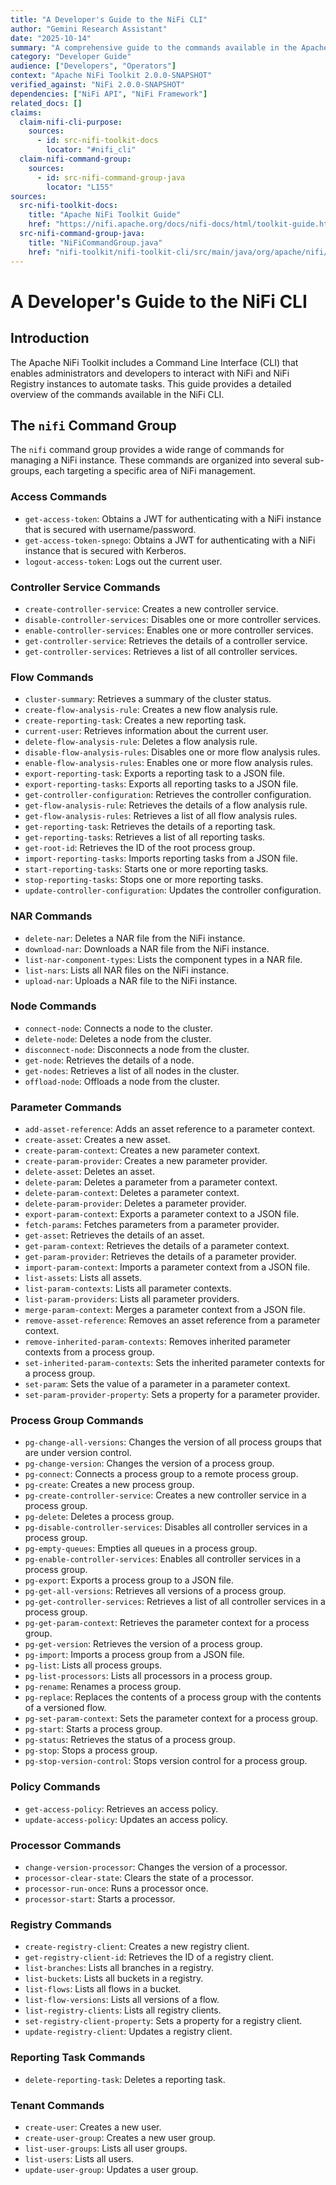 ```yaml
---
title: "A Developer's Guide to the NiFi CLI"
author: "Gemini Research Assistant"
date: "2025-10-14"
summary: "A comprehensive guide to the commands available in the Apache NiFi Toolkit CLI."
category: "Developer Guide"
audience: ["Developers", "Operators"]
context: "Apache NiFi Toolkit 2.0.0-SNAPSHOT"
verified_against: "NiFi 2.0.0-SNAPSHOT"
dependencies: ["NiFi API", "NiFi Framework"]
related_docs: []
claims:
  claim-nifi-cli-purpose:
    sources:
      - id: src-nifi-toolkit-docs
        locator: "#nifi_cli"
  claim-nifi-command-group:
    sources:
      - id: src-nifi-command-group-java
        locator: "L155"
sources:
  src-nifi-toolkit-docs:
    title: "Apache NiFi Toolkit Guide"
    href: "https://nifi.apache.org/docs/nifi-docs/html/toolkit-guide.html"
  src-nifi-command-group-java:
    title: "NiFiCommandGroup.java"
    href: "nifi-toolkit/nifi-toolkit-cli/src/main/java/org/apache/nifi/toolkit/cli/impl/command/nifi/NiFiCommandGroup.java"
---
```


# A Developer's Guide to the NiFi CLI

## Introduction

<span id="claim-nifi-cli-purpose">The Apache NiFi Toolkit includes a Command Line Interface (CLI) that enables administrators and developers to interact with NiFi and NiFi Registry instances to automate tasks.</span> This guide provides a detailed overview of the commands available in the NiFi CLI.

## The `nifi` Command Group

<span id="claim-nifi-command-group">The `nifi` command group provides a wide range of commands for managing a NiFi instance.</span> These commands are organized into several sub-groups, each targeting a specific area of NiFi management.

### Access Commands

-   `get-access-token`: Obtains a JWT for authenticating with a NiFi instance that is secured with username/password.
-   `get-access-token-spnego`: Obtains a JWT for authenticating with a NiFi instance that is secured with Kerberos.
-   `logout-access-token`: Logs out the current user.

### Controller Service Commands

-   `create-controller-service`: Creates a new controller service.
-   `disable-controller-services`: Disables one or more controller services.
-   `enable-controller-services`: Enables one or more controller services.
-   `get-controller-service`: Retrieves the details of a controller service.
-   `get-controller-services`: Retrieves a list of all controller services.

### Flow Commands

-   `cluster-summary`: Retrieves a summary of the cluster status.
-   `create-flow-analysis-rule`: Creates a new flow analysis rule.
-   `create-reporting-task`: Creates a new reporting task.
-   `current-user`: Retrieves information about the current user.
-   `delete-flow-analysis-rule`: Deletes a flow analysis rule.
-   `disable-flow-analysis-rules`: Disables one or more flow analysis rules.
-   `enable-flow-analysis-rules`: Enables one or more flow analysis rules.
-   `export-reporting-task`: Exports a reporting task to a JSON file.
-   `export-reporting-tasks`: Exports all reporting tasks to a JSON file.
-   `get-controller-configuration`: Retrieves the controller configuration.
-   `get-flow-analysis-rule`: Retrieves the details of a flow analysis rule.
-   `get-flow-analysis-rules`: Retrieves a list of all flow analysis rules.
-   `get-reporting-task`: Retrieves the details of a reporting task.
-   `get-reporting-tasks`: Retrieves a list of all reporting tasks.
-   `get-root-id`: Retrieves the ID of the root process group.
-   `import-reporting-tasks`: Imports reporting tasks from a JSON file.
-   `start-reporting-tasks`: Starts one or more reporting tasks.
-   `stop-reporting-tasks`: Stops one or more reporting tasks.
-   `update-controller-configuration`: Updates the controller configuration.

### NAR Commands

-   `delete-nar`: Deletes a NAR file from the NiFi instance.
-   `download-nar`: Downloads a NAR file from the NiFi instance.
-   `list-nar-component-types`: Lists the component types in a NAR file.
-   `list-nars`: Lists all NAR files on the NiFi instance.
-   `upload-nar`: Uploads a NAR file to the NiFi instance.

### Node Commands

-   `connect-node`: Connects a node to the cluster.
-   `delete-node`: Deletes a node from the cluster.
-   `disconnect-node`: Disconnects a node from the cluster.
-   `get-node`: Retrieves the details of a node.
-   `get-nodes`: Retrieves a list of all nodes in the cluster.
-   `offload-node`: Offloads a node from the cluster.

### Parameter Commands

-   `add-asset-reference`: Adds an asset reference to a parameter context.
-   `create-asset`: Creates a new asset.
-   `create-param-context`: Creates a new parameter context.
-   `create-param-provider`: Creates a new parameter provider.
-   `delete-asset`: Deletes an asset.
-   `delete-param`: Deletes a parameter from a parameter context.
-   `delete-param-context`: Deletes a parameter context.
-   `delete-param-provider`: Deletes a parameter provider.
-   `export-param-context`: Exports a parameter context to a JSON file.
-   `fetch-params`: Fetches parameters from a parameter provider.
-   `get-asset`: Retrieves the details of an asset.
-   `get-param-context`: Retrieves the details of a parameter context.
-   `get-param-provider`: Retrieves the details of a parameter provider.
-   `import-param-context`: Imports a parameter context from a JSON file.
-   `list-assets`: Lists all assets.
-   `list-param-contexts`: Lists all parameter contexts.
-   `list-param-providers`: Lists all parameter providers.
-   `merge-param-context`: Merges a parameter context from a JSON file.
-   `remove-asset-reference`: Removes an asset reference from a parameter context.
-   `remove-inherited-param-contexts`: Removes inherited parameter contexts from a process group.
-   `set-inherited-param-contexts`: Sets the inherited parameter contexts for a process group.
-   `set-param`: Sets the value of a parameter in a parameter context.
-   `set-param-provider-property`: Sets a property for a parameter provider.

### Process Group Commands

-   `pg-change-all-versions`: Changes the version of all process groups that are under version control.
-   `pg-change-version`: Changes the version of a process group.
-   `pg-connect`: Connects a process group to a remote process group.
-   `pg-create`: Creates a new process group.
-   `pg-create-controller-service`: Creates a new controller service in a process group.
-   `pg-delete`: Deletes a process group.
-   `pg-disable-controller-services`: Disables all controller services in a process group.
-   `pg-empty-queues`: Empties all queues in a process group.
-   `pg-enable-controller-services`: Enables all controller services in a process group.
-   `pg-export`: Exports a process group to a JSON file.
-   `pg-get-all-versions`: Retrieves all versions of a process group.
-   `pg-get-controller-services`: Retrieves a list of all controller services in a process group.
-   `pg-get-param-context`: Retrieves the parameter context for a process group.
-   `pg-get-version`: Retrieves the version of a process group.
-   `pg-import`: Imports a process group from a JSON file.
-   `pg-list`: Lists all process groups.
-   `pg-list-processors`: Lists all processors in a process group.
-   `pg-rename`: Renames a process group.
-   `pg-replace`: Replaces the contents of a process group with the contents of a versioned flow.
-   `pg-set-param-context`: Sets the parameter context for a process group.
-   `pg-start`: Starts a process group.
-   `pg-status`: Retrieves the status of a process group.
-   `pg-stop`: Stops a process group.
-   `pg-stop-version-control`: Stops version control for a process group.

### Policy Commands

-   `get-access-policy`: Retrieves an access policy.
-   `update-access-policy`: Updates an access policy.

### Processor Commands

-   `change-version-processor`: Changes the version of a processor.
-   `processor-clear-state`: Clears the state of a processor.
-   `processor-run-once`: Runs a processor once.
-   `processor-start`: Starts a processor.

### Registry Commands

-   `create-registry-client`: Creates a new registry client.
-   `get-registry-client-id`: Retrieves the ID of a registry client.
-   `list-branches`: Lists all branches in a registry.
-   `list-buckets`: Lists all buckets in a registry.
-   `list-flows`: Lists all flows in a bucket.
-   `list-flow-versions`: Lists all versions of a flow.
-   `list-registry-clients`: Lists all registry clients.
-   `set-registry-client-property`: Sets a property for a registry client.
-   `update-registry-client`: Updates a registry client.

### Reporting Task Commands

-   `delete-reporting-task`: Deletes a reporting task.

### Tenant Commands

-   `create-user`: Creates a new user.
-   `create-user-group`: Creates a new user group.
-   `list-user-groups`: Lists all user groups.
-   `list-users`: Lists all users.
-   `update-user-group`: Updates a user group.
